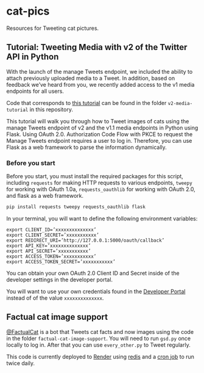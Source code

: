 # cat-pics
Resources for Tweeting cat pictures.

## Tutorial: Tweeting Media with v2 of the Twitter API in Python
With the launch of the manage Tweets endpoint, we included the ability to attach previously uploaded media to a Tweet. In addition, based on feedback we’ve heard from you, we recently added access to the v1 media endpoints for all users. 

Code that corresponds to [this tutorial](https://developer.twitter.com/en/docs/tutorials/tweeting-media-v2) can be found in the folder `v2-media-tutorial` in this repository.

This tutorial will walk you through how to Tweet images of cats using the manage Tweets endpoint of v2 and the v1.1 media endpoints in Python using Flask. Using OAuth 2.0. Authorization Code Flow with PKCE to request the Manage Tweets endpoint requires a user to log in. Therefore, you can use Flask as a web framework to parse the information dynamically.

### Before you start
Before you start, you must install the required packages for this script, including `requests` for making HTTP requests to various endpoints, `tweepy` for working with OAuth 1.0a, `requests_oauthlib` for working with OAuth 2.0, and flask as a web framework.

```python
pip install requests tweepy requests_oauthlib flask
```

In your terminal, you will want to define the following environment variables:

```
export CLIENT_ID=’xxxxxxxxxxxxxx’
export CLIENT_SECRET=’xxxxxxxxxxx’
export REDIRECT_URI=’http://127.0.0.1:5000/oauth/callback’
export API_KEY=’xxxxxxxxxxxxxx’
export API_SECRET=’xxxxxxxxxxx’
export ACCESS_TOKEN=’xxxxxxxxxxx’
export ACCESS_TOKEN_SECRET=’xxxxxxxxxxx’
```

You can obtain your own OAuth 2.0 Client ID and Secret inside of the developer settings in the developer portal.

You will want to use your own credentials found in the [Developer Portal](https://developer.twitter.com/en/portal/dashboard) instead of of the value `xxxxxxxxxxxxxx`.

## Factual cat image support
[@FactualCat](https://twitter.com/FactualCat) is a bot that Tweets cat facts and now images using the code in the folder `factual-cat-image-support`. You will need to run `gsd.py` once locally to log in. After that you can use `every_other.py` to Tweet regularly.

This code is currently deployed to [Render](https://twitter.com/FactualCat) using [redis](https://render.com/docs/redis) and a [cron job](https://render.com/docs/cronjobs) to run twice daily.
